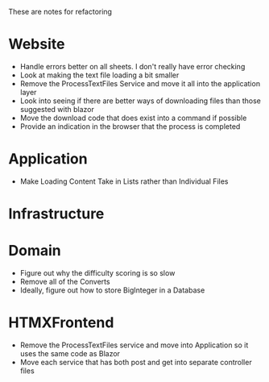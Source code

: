 These are notes for refactoring 

# Website

- Handle errors better on all sheets. I don't really have error checking
- Look at making the text file loading a bit smaller 
- Remove the ProcessTextFiles Service and move it all into the application layer 
- Look into seeing if there are better ways of downloading files than those suggested with blazor 
- Move the download code that does exist into a command if possible
- Provide an indication in the browser that the process is completed

# Application
- Make Loading Content Take in Lists rather than Individual Files

# Infrastructure


# Domain
- Figure out why the difficulty scoring is so slow 
- Remove all of the Converts
- Ideally, figure out how to store BigInteger in a Database

# HTMXFrontend

- Remove the ProcessTextFiles service and move into Application so it uses the same code as Blazor
- Move each service that has both post and get into separate controller files
